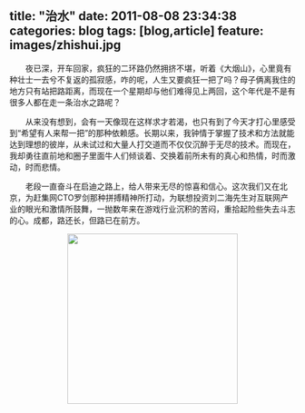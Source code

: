 title: "治水"
date: 2011-08-08 23:34:38
categories: blog
tags: [blog,article]
feature: images/zhishui.jpg
---    
　　夜已深，开车回家，疯狂的二环路仍然拥挤不堪，听着《大烟山》，心里竟有种壮士一去兮不复返的孤寂感，咋的呢，人生又要疯狂一把了吗？母子俩离我住的地方只有站把路距离，而现在一个星期却与他们难得见上两回，这个年代是不是有很多人都在走一条治水之路呢？  
  
　　从来没有想到，会有一天像现在这样求才若渴，也只有到了今天才打心里感受到“希望有人来帮一把”的那种依赖感。长期以来，我钟情于掌握了技术和方法就能达到理想的彼岸，从未试过和大量人打交道而不仅仅沉醉于无尽的技术。而现在，我却勇往直前地和圈子里面牛人们倾谈着、交换着前所未有的真心和热情，时而激动，时而悲情。  
  
　　老段一直奋斗在启迪之路上，给人带来无尽的惊喜和信心。这次我们又在北京，为赶集网CTO罗剑那种拼搏精神所打动，为联想投资刘二海先生对互联网产业的眼光和激情所鼓舞，一抛数年来在游戏行业沉积的苦闷，重拾起险些失去斗志的心。成都，路还长，但路已在前方。  

<!--more-->
  
<div style="text-align:center;"><img width=300px src="/images/zhishui.jpg" style="vertical-align:middle;"/></div><div style="text-align:center;"></div>       